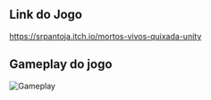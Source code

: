 ## Link do Jogo
https://srpantoja.itch.io/mortos-vivos-quixada-unity

## Gameplay do jogo

![Gameplay](https://media.giphy.com/media/tIrxH7tgLJKqo6edob/giphy.gif)
